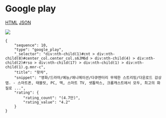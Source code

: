 # Google play

[HTML](https://ascentkorea-docs.github.io/mobile/features/google\_play/sample.html) [JSON](https://ascentkorea-docs.github.io/mobile/features/google\_play/sample.json)

![](https://lh5.googleusercontent.com/HgfqaoGnKvU9dhRNKD2tm\_tEY4Yc4vrOq1i5JoPEyC3iPiPDzD8L7BZOJrtGIWNFFCI2Qwl6Yt6C\_7xYEdm\_HkcW5yexF2uzexQC3NYZ7O3fgGn6w3GRvbBhpxCq9Vmzm39R0L4)

```
{
    "sequence": 10,
    "type": "google_play",
    "_selector": "div:nth-child(1)#cnt > div:nth-child(8)#center_col.center_col.s6JM6d > div:nth-child(4) > div:nth-child(2)#rso > div:nth-child(17) > div:nth-child(1) > div:nth-child(1).g.mnr-c",
    "title": "왓챠",
    "snippet": "영화/드라마/예능/애니메이션/다큐멘터리 무제한 스트리밍/다운로드 감상 앱. - 스마트폰, 태블릿, PC, 맥, 스마트 TV, 셋톱박스, 크롬캐스트에서 모두, 최고의 화질로 ...",
    "rating": {
        "rating_count": "(4.7만)",
        "rating_value": "4.2"
    }    
}
```
